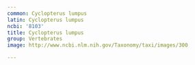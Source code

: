 ```yaml
---
common: Cyclopterus lumpus
latin: Cyclopterus lumpus
ncbi: '8103'
title: Cyclopterus lumpus
group: Vertebrates
image: http://www.ncbi.nlm.nih.gov/Taxonomy/taxi/images/300

---
```

